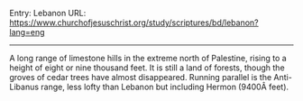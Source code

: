 Entry: Lebanon
URL: https://www.churchofjesuschrist.org/study/scriptures/bd/lebanon?lang=eng

---

A long range of limestone hills in the extreme north of Palestine, rising to a height of eight or nine thousand feet. It is still a land of forests, though the groves of cedar trees have almost disappeared. Running parallel is the Anti-Libanus range, less lofty than Lebanon but including Hermon (9400Â feet).
